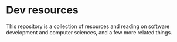# Dev resources

This repository is a collection of resources and reading on software development and computer sciences, and a few more related things.
